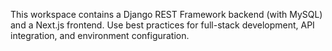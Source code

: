 <!-- Use this file to provide workspace-specific custom instructions to Copilot. For more details, visit https://code.visualstudio.com/docs/copilot/copilot-customization#_use-a-githubcopilotinstructionsmd-file -->

This workspace contains a Django REST Framework backend (with MySQL) and a Next.js frontend. Use best practices for full-stack development, API integration, and environment configuration.
